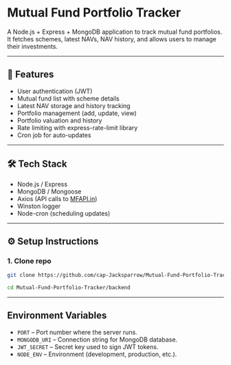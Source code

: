 # Mutual Fund Portfolio Tracker

A Node.js + Express + MongoDB application to track mutual fund portfolios.  
It fetches schemes, latest NAVs, NAV history, and allows users to manage their investments.

---

## 🚀 Features
- User authentication (JWT)
- Mutual fund list with scheme details
- Latest NAV storage and history tracking
- Portfolio management (add, update, view)
- Portfolio valuation and history
- Rate limiting with express-rate-limit library
- Cron job for auto-updates

---

## 🛠️ Tech Stack
- Node.js / Express
- MongoDB / Mongoose
- Axios (API calls to [MFAPI.in](https://www.mfapi.in))
- Winston logger
- Node-cron (scheduling updates)

---

## ⚙️ Setup Instructions

### 1. Clone repo
```bash
git clone https://github.com/cap-Jacksparrow/Mutual-Fund-Portfolio-Tracker.git

cd Mutual-Fund-Portfolio-Tracker/backend
```

---
## Environment Variables

- `PORT` – Port number where the server runs.
- `MONGODB_URI` – Connection string for MongoDB database.
- `JWT_SECRET` – Secret key used to sign JWT tokens.
- `NODE_ENV` – Environment (development, production, etc.).

